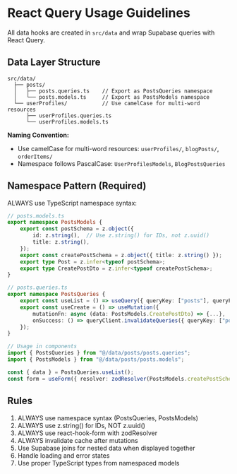 # React Query Usage Guidelines

All data hooks are created in `src/data` and wrap Supabase queries with React Query.

## Data Layer Structure

```
src/data/
  ├── posts/
  │   ├── posts.queries.ts    // Export as PostsQueries namespace
  │   └── posts.models.ts     // Export as PostsModels namespace
  └── userProfiles/           // Use camelCase for multi-word resources
      ├── userProfiles.queries.ts
      └── userProfiles.models.ts
```

**Naming Convention:**

- Use camelCase for multi-word resources: `userProfiles/`, `blogPosts/`, `orderItems/`
- Namespace follows PascalCase: `UserProfilesModels`, `BlogPostsQueries`

## Namespace Pattern (Required)

ALWAYS use TypeScript namespace syntax:

```typescript
// posts.models.ts
export namespace PostsModels {
    export const postSchema = z.object({
        id: z.string(),  // Use z.string() for IDs, not z.uuid()
        title: z.string(),
    });
    export const createPostSchema = z.object({ title: z.string() });
    export type Post = z.infer<typeof postSchema>;
    export type CreatePostDto = z.infer<typeof createPostSchema>;
}

// posts.queries.ts
export namespace PostsQueries {
    export const useList = () => useQuery({ queryKey: ["posts"], queryFn: async () => {...} });
    export const useCreate = () => useMutation({
        mutationFn: async (data: PostsModels.CreatePostDto) => {...},
        onSuccess: () => queryClient.invalidateQueries({ queryKey: ["posts"] })
    });
}

// Usage in components
import { PostsQueries } from "@/data/posts/posts.queries";
import { PostsModels } from "@/data/posts/posts.models";

const { data } = PostsQueries.useList();
const form = useForm({ resolver: zodResolver(PostsModels.createPostSchema) });
```

## Rules

1. ALWAYS use namespace syntax (PostsQueries, PostsModels)
2. ALWAYS use z.string() for IDs, NOT z.uuid()
3. ALWAYS use react-hook-form with zodResolver
4. ALWAYS invalidate cache after mutations
5. Use Supabase joins for nested data when displayed together
6. Handle loading and error states
7. Use proper TypeScript types from namespaced models

